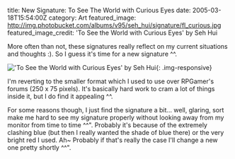 title: New Signature: To See The World with Curious Eyes
date: 2005-03-18T15:54:00Z
category: Art
featured_image: http://img.photobucket.com/albums/v95/seh_hui/signature/fl_curious.jpg
featured_image_credit: 'To See the World with Curious Eyes' by Seh Hui

More often than not, these signatures really reflect on my current situations and thoughts :). So I guess it's time for a new signature ^^.

!['To See the World with Curious Eyes' by Seh Hui](http://img.photobucket.com/albums/v95/seh_hui/signature/fl_curious.jpg){: .img-responsive}

I'm reverting to the smaller format which I used to use over RPGamer's forums (250 x 75 pixels). It's basically hard work to cram a lot of things inside it, but I do find it appealing ^^.

For some reasons though, I just find the signature a bit… well, glaring, sort make me hard to see my signature properly without looking away from my monitor from time to time ^^". Probably it's because of the extremely clashing blue (but then I really wanted the shade of blue there) or the very bright red I used. Ah~ Probably if that's really the case I'll change a new one pretty shortly ^^".
